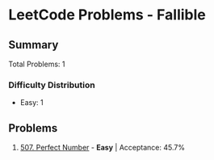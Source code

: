 # LeetCode Problems - Fallible

## Summary
Total Problems: 1

### Difficulty Distribution

- Easy: 1

## Problems

1. [507. Perfect Number](https://leetcode.com/problems/perfect-number/) - **Easy** | Acceptance: 45.7%